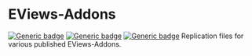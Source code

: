 # EViews-Addons
[![Generic badge](https://img.shields.io/badge/Software-EViews-red.svg)](https://shields.io/)  [![Generic badge](https://img.shields.io/badge/License-MIT-blue.svg)](https://shields.io/)  [![Generic badge](https://img.shields.io/badge/Maintained-Yes-green.svg)](https://shields.io/)
Replication files for various published EViews-Addons.
